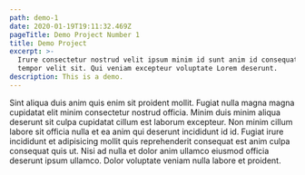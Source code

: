 ```yaml
---
path: demo-1
date: 2020-01-19T19:11:32.469Z
pageTitle: Demo Project Number 1
title: Demo Project
excerpt: >-
  Irure consectetur nostrud velit ipsum minim id sunt anim id consequat ut
  tempor velit sit. Qui veniam excepteur voluptate Lorem deserunt.
description: This is a demo.
---
```

Sint aliqua duis anim quis enim sit proident mollit. Fugiat nulla magna magna cupidatat elit minim consectetur nostrud officia. Minim duis minim aliqua deserunt sit culpa cupidatat cillum est laborum excepteur. Non minim cillum labore sit officia nulla et ea anim qui deserunt incididunt id id. Fugiat irure incididunt et adipisicing mollit quis reprehenderit consequat est anim culpa consequat quis ut. Nisi ad nulla et dolor anim ullamco eiusmod officia deserunt ipsum ullamco. Dolor voluptate veniam nulla labore et proident.
